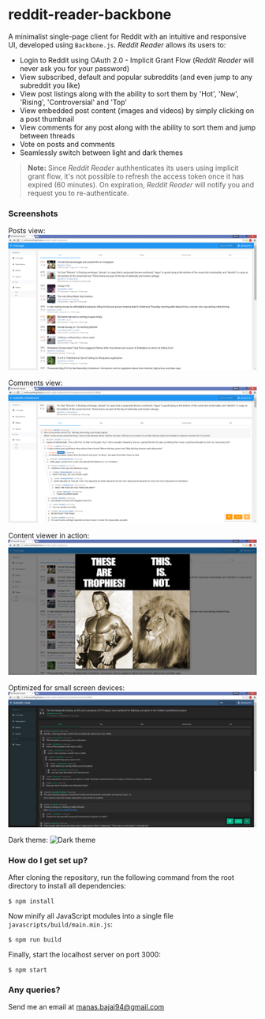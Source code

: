 # reddit-reader-backbone
A minimalist single-page client for Reddit with an intuitive and responsive UI, developed using `Backbone.js`. *Reddit Reader* allows its users to: 
- Login to Reddit using OAuth 2.0 - Implicit Grant Flow (*Reddit Reader* will never ask you for your password)
- View subscribed, default and popular subreddits (and even jump to any subreddit you like)
- View post listings along with the ability to sort them by 'Hot', 'New', 'Rising', 'Controversial' and 'Top'
- View embedded post content (images and videos) by simply clicking on a post thumbnail
- View comments for any post along with the ability to sort them and jump between threads 
- Vote on posts and comments
- Seamlessly switch between light and dark themes

>**Note:** Since *Reddit Reader* authhenticates its users using implicit grant flow, it's not possible to refresh the access token once it has expired (60 minutes). On expiration, *Reddit Reader* will notify you and request you to re-authenticate. 

### Screenshots
Posts view: 
![Posts view](/screenshots/1.png?raw=true)

Comments view: 
![Comments view](/screenshots/2.png?raw=true)

Content viewer in action: 
![Content viewer in action](/screenshots/3.png?raw=true)

Optimized for small screen devices: 
![Optimized for small screen devices](/screenshots/5.png?raw=true)

Dark theme: 
![Dark theme](/screenshots/6.png?raw=true)

### How do I get set up? 
After cloning the repository, run the following command from the root directory to install all dependencies: 
```
$ npm install 
```
Now minify all JavaScript modules into a single file `javascripts/build/main.min.js`: 
```
$ npm run build
```
Finally, start the localhost server on port 3000: 
```
$ npm start
```

### Any queries?
Send me an email at [manas.bajaj94@gmail.com](manas.bajaj94@gmail.com)
